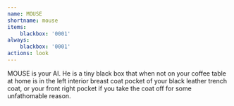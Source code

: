 ```yaml
---
name: MOUSE
shortname: mouse
items:
    blackbox: '0001'
always:
    blackbox: '0001'
actions: look
---
```


MOUSE is your AI.  He is a tiny black box that when not on your coffee table at home is in the left interior breast coat pocket of your black leather trench coat, or your front right pocket if you take the coat off for some unfathomable reason.